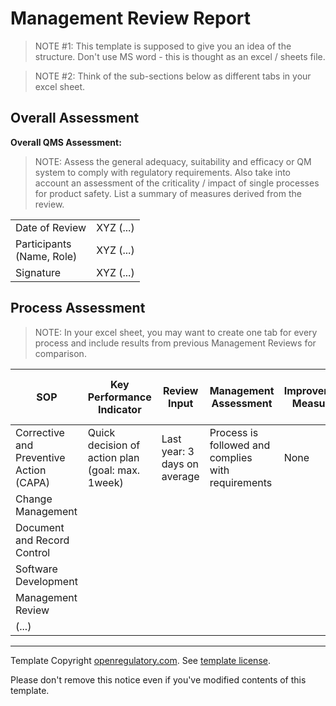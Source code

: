 # Management Review Report

> NOTE #1: This template is supposed to give you an idea of the structure. Don't use MS word - this is thought
> as an excel / sheets file.

> NOTE #2: Think of the sub-sections below as different tabs in your excel sheet.

## Overall Assessment

**Overall QMS Assessment:**

> NOTE: Assess the general adequacy, suitability and efficacy or QM system to comply with regulatory
> requirements. Also take into account an assessment of the criticality / impact of single processes for
> product safety. List a summary of measures derived from the review.

|                              |           |
|------------------------------|-----------|
| Date of Review               | XYZ (...) |
| Participants<br>(Name, Role) | XYZ (...) |
| Signature                    | XYZ (...) |

## Process Assessment

> NOTE: In your excel sheet, you may want to create one tab for every process and include results from
> previous Management Reviews for comparison.

| SOP                                     | Key Performance Indicator                        | Review Input                 | Management Assessment                              | Improvement Measures | Evaluation of Previous Measures |
|-----------------------------------------|--------------------------------------------------|------------------------------|----------------------------------------------------|----------------------|---------------------------------|
| Corrective and Preventive Action (CAPA) | Quick decision of action plan (goal: max. 1week) | Last year: 3 days on average | Process is followed and complies with requirements | None                 | N/A                             |
| Change Management                       |                                                  |                              |                                                    |                      |                                 |
| Document and Record Control             |                                                  |                              |                                                    |                      |                                 |
| Software Development                    |                                                  |                              |                                                    |                      |                                 |
| Management Review                       |                                                  |                              |                                                    |                      |                                 |
| (...)                                   |                                                  |                              |                                                    |                      |                                 |

---

Template Copyright [openregulatory.com](https://openregulatory.com). See [template
license](https://openregulatory.com/template-license).

Please don't remove this notice even if you've modified contents of this template.

